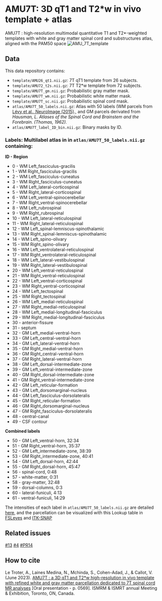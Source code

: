 # AMU7T: 3D qT1 and T2*w in vivo template + atlas
AMU7T : high-resolution multimodal quantitative T1 and T2*-weighted templates with white and gray matter spinal cord and substructures atlas, aligned with the PAM50 space
![AMU_7T_template](https://github.com/spinalcordtoolbox/template_AMU7T/assets/77469192/3b5cb4b8-5931-4841-b952-d968f4b4338f)

## Data
This data repository contains:
- `template/AMU26_qt1.nii.gz`: 7T qT1 template from 26 subjects.
- `template/AMU72_t2s.nii.gz`: 7T T2*w template from 72 subjects.
- `template/AMU7T_gm.nii.gz`: Probabilistic gray matter mask.
- `template/AMU7T_wm.nii.gz`: Probabilistic white matter mask.
- `template/AMU7T_sc.nii.gz`: Probabilistic spinal cord mask.
- `atlas/AMU7T_50_labels.nii.gz`: Atlas with 50 labels (WM parcels from [Lévy et al., NeuroImage (2015)](https://pubmed.ncbi.nlm.nih.gov/26099457/)., and GM parcels derivated from _Hausman, _L. Atlases of the Spinal Cord and Brainstem and the Forebrain. (Thomas, 1962).__
- `atlas/AMU7T_label_ID_bin.nii.gz`: Binary masks by ID.

### Labels:  Multilabel atlas in in `atlas/AMU7T_50_labels.nii.gz` containing:

**ID  -  Region**
- 0	  -  WM Left_fasciculus-gracilis		 
- 1	  -  WM Right_fasciculus-gracilis	   
- 2	  -  WM Left_fasciculus-cuneatus		
- 3	  -  WM Right_fasciculus-cuneatus	 	
- 4	  -  WM Left_lateral-corticospinal	
- 5	  -  WM Right_lateral-corticospinal	
- 6	  -  WM Left_ventral-spinocerebellar	
- 7	  -  WM Right_ventral-spinocerebellar
- 8	  -  WM Left_rubrospinal	 			      
- 9	  -  WM Right_rubrospinal	 		      
- 10 -	WM Left_lateral-reticulospinal	 	
- 11 -	WM Right_lateral-reticulospinal	 	      
- 12 -	WM Left_spinal-lemniscus-spinothalamic	
- 13 -	WM Right_spinal-lemniscus-spinothalamic	
- 14 -	WM Left_spino-olivary	 	            	
- 15 -	WM Right_spino-olivary	            	
- 16 -	WM Left_ventrolateral-reticulospinal  
- 17 -	WM Right_ventrolateral-reticulospinal	
- 18 -	WM Left_lateral-vestibulospinal	     	
- 19 -	WM Right_lateral-vestibulospinal	    
- 20 -	WM Left_ventral-reticulospinal	 		  
- 21 -	WM Right_ventral-reticulospinal	 	    
- 22 -	WM Left_ventral-corticospinal	 		    
- 23 -	WM Right_ventral-corticospinal	 		  
- 24 -	WM Left_tectospinal	 			            
- 25 -	WM Right_tectospinal	 			        
- 26 -	WM Left_medial-reticulospinal	 	    
- 27 -	WM Right_medial-reticulospinal	 	  
- 28 -	WM Left_medial-longitudinal-fasciculus	
- 29 -	WM Right_medial-longitudinal-fasciculus    
- 30 -	anterior-fissure	 			            
- 31 -	septum	 					                
- 32 -	GM Left_medial-ventral-horn	 		  
- 33 -	GM Left_central-ventral-horn    	
- 34 -	GM Left_lateral-ventral-horn	    
- 35 -	GM Right_medial-ventral-horn	 	  
- 36 -	GM Right_central-ventral-horn	 		
- 37 -	GM Right_lateral-ventral-horn	    
- 38 -	GM Left_dorsal-intermediate-zone	
- 39 -	GM Left_ventral-intermediate-zone	
- 40 -	GM Right_dorsal-intermediate-zone	
- 41 -	GM Right_ventral-intermediate-zone
- 42 -	GM Left_reticular-formation	 		  
- 43 -	GM Left_dorsomarginal-nucleus	 	  
- 44 -	GM Left_fasciculus-dorsolateralis	
- 45 -	GM Right_reticular-formation	 		
- 46 -	GM Right_dorsomarginal-nucleus	  
- 47 -	GM Right_fasciculus-dorsolateralis
- 48 -	central-canal	     			    	    
- 49 -	CSF contour	 		            	    

**Combined labels**
- 50  -  GM Left_ventral-horn, 32:34
- 51  -  GM Right_ventral-horn, 35:37
- 52  -  GM Left_intermediate-zone, 38:39
- 53  -  GM Right_intermediate-zone, 40:41
- 54  -  GM Left_dorsal-horn, 42:44
- 55  -  GM Right_dorsal-horn, 45:47
- 56  -  spinal-cord, 0:48
- 57  -  white-matter, 0:31
- 58  -  gray-matter, 32:48
- 59  -  dorsal-columns, 0:3
- 60  -  lateral-funiculi, 4:13
- 61  -  ventral-funiculi, 14:29

The intensities of each label in `atlas/AMU7T_50_labels.nii.gz` are detailed [here](https://github.com/spinalcordtoolbox/template_AMU7T/blob/nl/AMU7Tv3/atlas/Label_intensities_description.txt), and the parcellation can be visualized with this Lookup table in [FSLeyes](https://github.com/spinalcordtoolbox/template_AMU7T/files/12033959/AMU7T_parc.txt) and [ITK-SNAP](https://github.com/spinalcordtoolbox/template_AMU7T/files/12033957/AMU7T_parc_itk.txt)

## Related issues
[#13](https://github.com/spinalcordtoolbox/PAM50/issues/13) 
[#4](https://github.com/spinalcordtoolbox/template_AMU7T/issues/4)
[#PR14](https://github.com/spinalcordtoolbox/PAM50/pull/14)

## How to cite
Le Troter, A., Laines Medina, N., Mchinda, S., Cohen-Adad, J., & Callot, V. (June 2023). [AMU7T : a 3D qT1 and T2*w high-resolution in vivo template with refined white and gray matter parcellation dedicated to 7T spinal cord MR analyses](https://github.com/spinalcordtoolbox/template_AMU7T/files/12031127/AMU7T.a.3D.qT1.and.T2s.w.high-resolution.in.vivo.template.with.refined.white.and.gray.matter.parcellation.dedicated.to.7T.spinal.cord.MR.analyses.pdf) [Oral presentation - p. 0569]. ISMRM & ISMRT annual Meeting & Exhibition, Toronto, ON, Canada.
